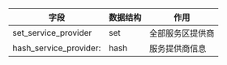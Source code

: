 | 字段| 数据结构| 作用 |
| -- | -- | -- |
| set_service_provider |set | 全部服务区提供商 |
| hash_service_provider: | hash | 服务提供商信息 | 